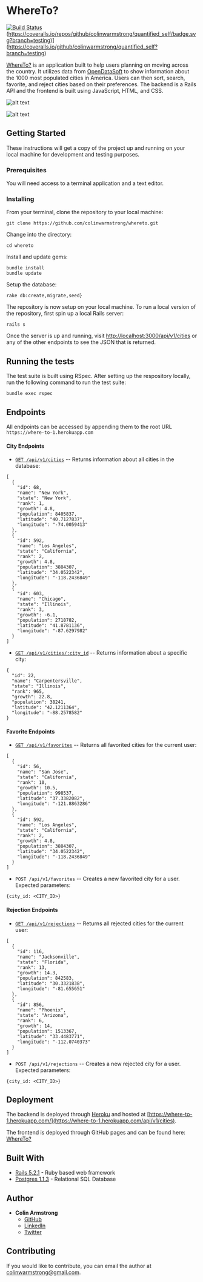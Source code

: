 # WhereTo?

[![Build Status](https://travis-ci.com/colinwarmstrong/whereto.svg?branch=master)](https://travis-ci.com/colinwarmstrong/whereto)(https://coveralls.io/repos/github/colinwarmstrong/quantified_self/badge.svg?branch=testing)](https://coveralls.io/github/colinwarmstrong/quantified_self?branch=testing)

[WhereTo?](https://colinwarmstrong.github.io/whereto-frontend/index.html) is an application built to help users planning on moving across the country.  It utilizes data from [OpenDataSoft](https://public.opendatasoft.com/explore/dataset/1000-largest-us-cities-by-population-with-geographic-coordinates/table/?sort=-rank) to show information about the 1000 most populated cities in America.  Users can then sort, search, favorite, and reject cities based on their preferences. The backend is a Rails API and the frontend is built using JavaScript, HTML, and CSS.

![alt text](https://image.ibb.co/j5TGiV/Screen-Shot-2018-11-06-at-10-51-33-PM.png)

![alt text](https://image.ibb.co/f0iMHq/Screen-Shot-2018-11-06-at-10-51-49-PM.png)

## Getting Started
These instructions will get a copy of the project up and running on your local machine for development and testing purposes.

### Prerequisites

You will need access to a terminal application and a text editor.

### Installing

From your terminal, clone the repository to your local machine:

```
git clone https://github.com/colinwarmstrong/whereto.git
```

Change into the directory:

```
cd whereto
```

Install and update gems:

```
bundle install
bundle update
```

Setup the database:

```
rake db:create,migrate,seed}
```

The repository is now setup on your local machine. To run a local version of the repository, first spin up a local Rails server:

```
rails s
```

Once the server is up and running, visit [http://localhost:3000/api/v1/cities](http://localhost:3000/api/v1/cities) or any of the other endpoints to see the JSON that is returned.


## Running the tests

The test suite is built using RSpec.  After setting up the respository locally, run the following command to run the test suite:
```
bundle exec rspec
```

## Endpoints

All endpoints can be accessed by appending them to the root URL `https://where-to-1.herokuapp.com`


#### City Endpoints

* [`GET /api/v1/cities`](https://where-to-1.herokuapp.com/api/v1/cities) -- Returns information about all cities in the database:
```
[
  {
    "id": 68,
    "name": "New York",
    "state": "New York",
    "rank": 1,
    "growth": 4.8,
    "population": 8405837,
    "latitude": "40.7127837",
    "longitude": "-74.0059413"
  },
  {
    "id": 592,
    "name": "Los Angeles",
    "state": "California",
    "rank": 2,
    "growth": 4.8,
    "population": 3884307,
    "latitude": "34.0522342",
    "longitude": "-118.2436849"
  },
  {
    "id": 603,
    "name": "Chicago",
    "state": "Illinois",
    "rank": 3,
    "growth": -6.1,
    "population": 2718782,
    "latitude": "41.8781136",
    "longitude": "-87.6297982"
  }
]
```

* [`GET /api/v1/cities/:city_id`](https://where-to-1.herokuapp.com/api/v1/cities/22) -- Returns information about a specific city:

```
{
  "id": 22,
  "name": "Carpentersville",
  "state": "Illinois",
  "rank": 965,
  "growth": 22.8,
  "population": 38241,
  "latitude": "42.1211364",
  "longitude": "-88.2578582"
}
```

#### Favorite Endpoints

* [`GET /api/v1/favorites`]() -- Returns all favorited cities for the current user:

```
[
  {
    "id": 56,
    "name": "San Jose",
    "state": "California",
    "rank": 10,
    "growth": 10.5,
    "population": 998537,
    "latitude": "37.3382082",
    "longitude": "-121.8863286"
  },
  {
    "id": 592,
    "name": "Los Angeles",
    "state": "California",
    "rank": 2,
    "growth": 4.8,
    "population": 3884307,
    "latitude": "34.0522342",
    "longitude": "-118.2436849"
  }
]
```

* `POST /api/v1/favorites` -- Creates a new favorited city for a user. Expected parameters:

```
{city_id: <CITY_ID>}
```

#### Rejection Endpoints

* [`GET /api/v1/rejections`]() -- Returns all rejected cities for the current user:

```
[
  {
    "id": 116,
    "name": "Jacksonville",
    "state": "Florida",
    "rank": 13,
    "growth": 14.3,
    "population": 842583,
    "latitude": "30.3321838",
    "longitude": "-81.655651"
  },
  {
    "id": 856,
    "name": "Phoenix",
    "state": "Arizona",
    "rank": 6,
    "growth": 14,
    "population": 1513367,
    "latitude": "33.4483771",
    "longitude": "-112.0740373"
  }
]
```

* `POST /api/v1/rejections` -- Creates a new rejected city for a user. Expected parameters:

```
{city_id: <CITY_ID>}
```

## Deployment

The backend is deployed through [Heroku](https://www.heroku.com/) and hosted at [https://where-to-1.herokuapp.com/](https://where-to-1.herokuapp.com/api/v1/cities).

The frontend is deployed through GitHub pages and can be found here: [WhereTo?](https://colinwarmstrong.github.io/whereto-frontend/index.html)

## Built With

* [Rails 5.2.1](https://rubyonrails.org/) - Ruby based web framework
* [Postgres 1.1.3](https://www.postgresql.org/) - Relational SQL Database

## Author

* **Colin Armstrong**  
 	- [GitHub](https://github.com/colinwarmstrong)
 	- [LinkedIn](https://www.linkedin.com/in/colinwarmstrong/)
 	- [Twitter](https://twitter.com/colinarms93)


## Contributing

If you would like to contribute, you can email the author at colinwarmstrong@gmail.com.
